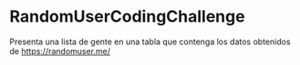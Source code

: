 # RandomUserCodingChallenge
Presenta una lista de gente en una tabla que contenga los datos obtenidos de https://randomuser.me/
